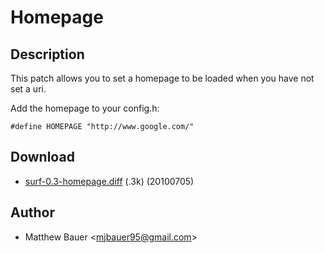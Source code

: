 Homepage
========

Description
-----------

This patch allows you to set a homepage to be loaded when you have not set a uri.

Add the homepage to your config.h:

	#define HOMEPAGE "http://www.google.com/"

Download
--------

* [surf-0.3-homepage.diff](surf-0.3-homepage.diff) (.3k) (20100705)

Author
------

* Matthew Bauer <[mjbauer95@gmail.com](mailto:mjbauer95@gmail.com)>
